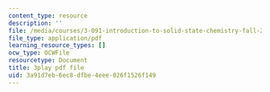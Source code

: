 ```yaml
---
content_type: resource
description: ''
file: /media/courses/3-091-introduction-to-solid-state-chemistry-fall-2018/3a91d7eb6ec8dfbe4eee026f1526f149_UF94OiDYgBY.pdf
file_type: application/pdf
learning_resource_types: []
ocw_type: OCWFile
resourcetype: Document
title: 3play pdf file
uid: 3a91d7eb-6ec8-dfbe-4eee-026f1526f149
---
```

